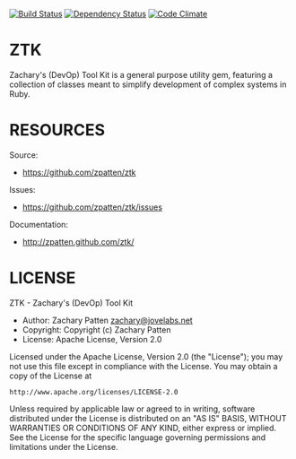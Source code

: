 [![Build Status](https://secure.travis-ci.org/zpatten/ztk.png)](http://travis-ci.org/zpatten/ztk)
[![Dependency Status](https://gemnasium.com/zpatten/ztk.png)](https://gemnasium.com/zpatten/ztk)
[![Code Climate](https://codeclimate.com/github/zpatten/ztk.png)](https://codeclimate.com/github/zpatten/ztk)

# ZTK

Zachary's (DevOp) Tool Kit is a general purpose utility gem, featuring a collection of classes meant to simplify development of complex systems in Ruby.

# RESOURCES

Source:

* https://github.com/zpatten/ztk

Issues:

* https://github.com/zpatten/ztk/issues

Documentation:

* http://zpatten.github.com/ztk/

# LICENSE

ZTK - Zachary's (DevOp) Tool Kit

* Author: Zachary Patten <zachary@jovelabs.net>
* Copyright: Copyright (c) Zachary Patten
* License: Apache License, Version 2.0

Licensed under the Apache License, Version 2.0 (the "License");
you may not use this file except in compliance with the License.
You may obtain a copy of the License at

    http://www.apache.org/licenses/LICENSE-2.0

Unless required by applicable law or agreed to in writing, software
distributed under the License is distributed on an "AS IS" BASIS,
WITHOUT WARRANTIES OR CONDITIONS OF ANY KIND, either express or implied.
See the License for the specific language governing permissions and
limitations under the License.
